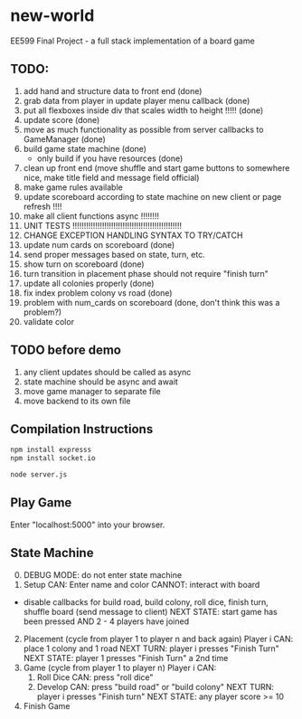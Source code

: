 # new-world
EE599 Final Project - a full stack implementation of a board game

## TODO:
1. add hand and structure data to front end (done)
2. grab data from player in update player menu callback (done)
3. put all flexboxes inside div that scales width to height !!!!! (done)
4. update score (done)
5. move as much functionality as possible from server callbacks to GameManager (done)
6. build game state machine (done)
    - only build if you have resources (done)
7. clean up front end (move shuffle and start game buttons to somewhere nice, make title field and message field official)
8. make game rules available 
9. update scoreboard according to state machine on new client or page refresh !!!!
10. make all client functions async !!!!!!!!
11. UNIT TESTS !!!!!!!!!!!!!!!!!!!!!!!!!!!!!!!!!!!!!!!!!!!!!!!!
12. CHANGE EXCEPTION HANDLING SYNTAX TO TRY/CATCH
13. update num cards on scoreboard (done)
14. send proper messages based on state, turn, etc.
15. show turn on scoreboard (done)
16. turn transition in placement phase should not require "finish turn"
17. update all colonies properly (done)
18. fix index problem colony vs road (done)
19. problem with num_cards on scoreboard (done, don't think this was a problem?)
20. validate color


## TODO before demo
1. any client updates should be called as async
2. state machine should be async and await
3. move game manager to separate file
4. move backend to its own file

## Compilation Instructions
```bash
npm install expresss
npm install socket.io

node server.js
```

## Play Game
Enter "localhost:5000" into your browser.

## State Machine
0. DEBUG MODE: do not enter state machine
1. Setup
CAN: Enter name and color
CANNOT: interact with board
- disable callbacks for build road, build colony, roll dice, finish turn, shuffle board (send message to client)
NEXT STATE: start game has been pressed AND 2 - 4 players have joined 
2. Placement (cycle from player 1 to player n and back again)
Player i CAN: 
    place 1 colony and 1 road
    NEXT TURN: player i presses "Finish Turn"
NEXT STATE: player 1 presses "Finish Turn" a 2nd time
3. Game (cycle from player 1 to player n)
Player i CAN:
    1. Roll Dice
    CAN: press "roll dice"
    2. Develop
    CAN: press "build road" or "build colony"
    NEXT TURN: player i presses "Finish turn"
NEXT STATE: any player score >= 10
4. Finish Game

